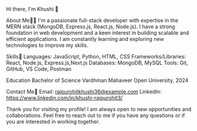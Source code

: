 Hi there, I'm Khushi 👋

About Me👩‍💻
I'm a passionate full-stack developer with expertise in the MERN stack (MongoDB, Express.js, React.js, Node.js). I have a strong foundation in web development and a keen interest in building scalable and efficient applications. I am constantly learning and exploring new technologies to improve my skills.

Skills🦾
Languages: JavaScript, Python, HTML, CSS
Frameworks/Libraries: React, Node.js, Express.js,Next.js
Databases: MongoDB, MySQL
Tools: Git, GitHub, VS Code, Postman


Education
Bachelor of Science 
Vardhman Mahaveer Open University, 2024

Contact Me📩
Email: rajpurohitkhushi36@example.com
LinkedIn: https://www.linkedin.com/in/khushi-rajpurohit3/

Thank you for visiting my profile! I am always open to new opportunities and collaborations. Feel free to reach out to me if you have any questions or if you are interested in working together.

